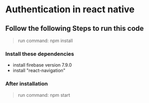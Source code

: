 # Authentication in react native 
## Follow the following Steps to run this code
> run command: npm install
### Install these dependencies
- install firebase version 7.9.0
- install "react-navigation"
### After installation 
>  run command: npm start
